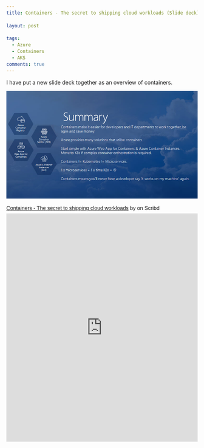 ```yaml
---
title: Containers - The secret to shipping cloud workloads (Slide deck)

layout: post

tags:
  - Azure
  - Containers
  - AKS
comments: true
---
```


I have put a new slide deck together as an overview of containers.

![Summary Slide](./images/containers-summary.jpg)

<p  style="   margin: 12px auto 6px auto;   font-family: Helvetica,Arial,Sans-serif;   font-style: normal;   font-variant: normal;   font-weight: normal;   font-size: 14px;   line-height: normal;   font-size-adjust: none;   font-stretch: normal;   -x-system-font: none;   display: block;"   ><a title="View Containers - The secret to shipping cloud workloads on Scribd" href="https://www.scribd.com/presentation/405762156/Containers-The-secret-to-shipping-cloud-workloads#from_embed"  style="text-decoration: underline;">Containers - The secret to shipping cloud workloads</a> by <a title="View 's profile on Scribd" href="undefined#from_embed"  style="text-decoration: underline;"></a> on Scribd</p><iframe class="scribd_iframe_embed" title="Containers - The secret to shipping cloud workloads" src="https://www.scribd.com/embeds/405762156/content?start_page=1&view_mode=scroll&show_recommendations=true&access_key=key-0HQYEksHZNhpmDhLBn61" data-auto-height="true" data-aspect-ratio="null" scrolling="no" width="100%" height="600" frameborder="0"></iframe>